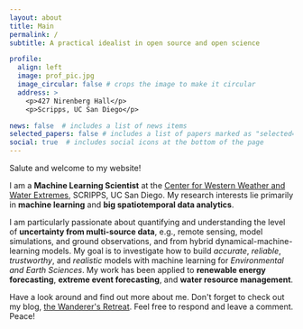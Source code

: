 ```yaml
---
layout: about
title: Main
permalink: /
subtitle: A practical idealist in open source and open science

profile:
  align: left
  image: prof_pic.jpg
  image_circular: false # crops the image to make it circular
  address: >
    <p>427 Nirenberg Hall</p>
    <p>Scripps, UC San Diego</p>

news: false  # includes a list of news items
selected_papers: false # includes a list of papers marked as "selected={true}"
social: true  # includes social icons at the bottom of the page
---
```


Salute and welcome to my website!

I am a **Machine Learning Scientist** at the [Center for Western Weather and Water Extremes](https://cw3e.ucsd.edu/), SCRIPPS, UC San Diego. My research interests lie primarily in **machine learning** and **big spatiotemporal data analytics**.

I am particularly passionate about quantifying and understanding the level of **uncertainty from multi-source data**, e.g., remote sensing, model simulations, and ground observations, and from hybrid dynamical-machine-learning models. My goal is to investigate how to build *accurate*, *reliable*, *trustworthy*, and *realistic* models with machine learning for *Environmental and Earth Sciences*. My work has been applied to **renewable energy forecasting**, **extreme event forecasting**, and **water resource management**.

Have a look around and find out more about me. Don't forget to check out my blog, [the Wanderer's Retreat](/blog/). Feel free to respond and leave a comment. Peace!
